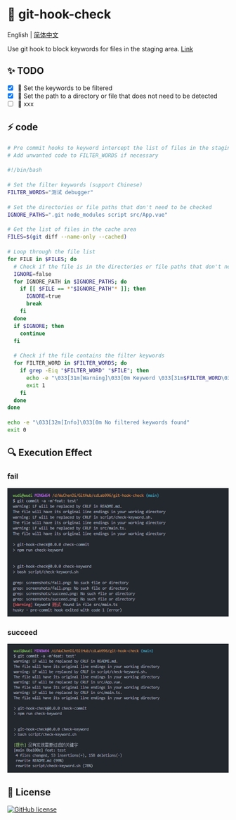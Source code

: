 # 🚀 git-hook-check

English | [简体中文](./README-zh_CN.md)

Use git hook to block keywords for files in the staging area. [Link](./script/check-keyword.sh)

## ✨ TODO

- [x] 🔨 Set the keywords to be filtered
- [x] 🔨 Set the path to a directory or file that does not need to be detected
- [ ] 🔨 xxx

## ⚡ code

```sh
# Pre commit hooks to keyword intercept the list of files in the staging area
# Add unwanted code to FILTER_WORDS if necessary

#!/bin/bash

# Set the filter keywords (support Chinese)
FILTER_WORDS="测试 debugger"

# Set the directories or file paths that don't need to be checked
IGNORE_PATHS=".git node_modules script src/App.vue"

# Get the list of files in the cache area
FILES=$(git diff --name-only --cached)

# Loop through the file list
for FILE in $FILES; do
  # Check if the file is in the directories or file paths that don't need to be checked
  IGNORE=false
  for IGNORE_PATH in $IGNORE_PATHS; do
    if [[ $FILE == *"$IGNORE_PATH"* ]]; then
      IGNORE=true
      break
    fi
  done
  if $IGNORE; then
    continue
  fi

  # Check if the file contains the filter keywords
  for FILTER_WORD in $FILTER_WORDS; do
    if grep -Eiq "$FILTER_WORD" "$FILE"; then
      echo -e "\033[31m[Warning]\033[0m Keyword \033[31m$FILTER_WORD\033[0m found in file $FILE"
      exit 1
    fi
  done
done

echo -e "\033[32m[Info]\033[0m No filtered keywords found"
exit 0

```

## 🔍 Execution Effect

### fail

![fail](./screenshots/fail.png)

### succeed

![succeed](./screenshots/succeed.png)

## 🎈 License

[![GitHub license](https://img.shields.io/github/license/HJFront/gotabit-sdk-vue)](https://github.com/HJFront/gotabit-sdk-vue/blob/master/LICENSE)

